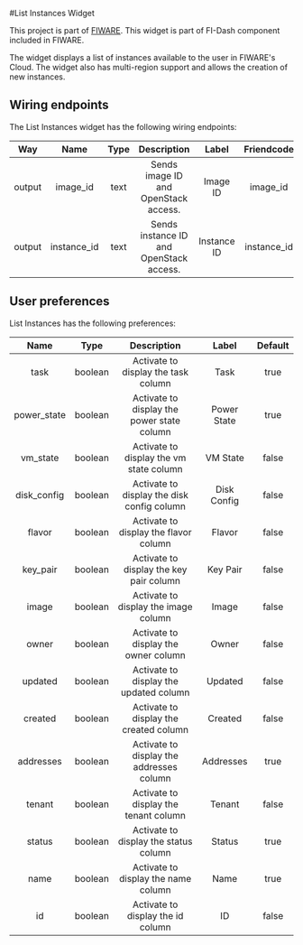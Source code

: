 #List Instances Widget

This project is part of [FIWARE](https://www.fiware.org/). This widget is part of FI-Dash component included in FIWARE.

The widget displays a list of instances available to the user in FIWARE's Cloud. The widget also has multi-region support and allows the creation of new instances.


## Wiring endpoints

The List Instances widget has the following wiring endpoints:

|Way|Name|Type|Description|Label|Friendcode|
|:--:|:--:|:--:|:--:|:--:|:--:|
|output|image_id|text|Sends image ID and OpenStack access.|Image ID|image_id|
|output|instance_id|text|Sends instance ID and OpenStack access.|Instance ID|instance_id|


## User preferences

List Instances has the following preferences:

|Name|Type|Description|Label|Default|
|:--:|:--:|:--:|:--:|:--:|
|task|boolean|Activate to display the task column|Task|true|
|power_state|boolean|Activate to display the power state column|Power State|true|
|vm_state|boolean|Activate to display the vm state column|VM State|false|
|disk_config|boolean|Activate to display the disk config column|Disk Config|false|
|flavor|boolean|Activate to display the flavor column|Flavor|false|
|key_pair|boolean|Activate to display the key pair column|Key Pair|false|
|image|boolean|Activate to display the image column|Image|false|
|owner|boolean|Activate to display the owner column|Owner|false|
|updated|boolean|Activate to display the updated column|Updated|false|
|created|boolean|Activate to display the created column|Created|false|
|addresses|boolean|Activate to display the addresses column|Addresses|true|
|tenant|boolean|Activate to display the tenant column|Tenant|false|
|status|boolean|Activate to display the status column|Status|true|
|name|boolean|Activate to display the name column|Name|true|
|id|boolean|Activate to display the id column|ID|false|
